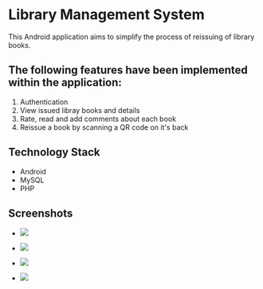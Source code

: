 # Library Management System

This Android application aims to simplify the process of reissuing of library books.

## The following features have been implemented within the application:

1. Authentication
2. View issued libray books and details
3. Rate, read and add comments about each book
4. Reissue a book by scanning a QR code on it's back

## Technology Stack

- Android
- MySQL
- PHP

## Screenshots

- ![](https://raw.githubusercontent.com/rhari991/LBS/master/screenshots/login_page.png)

- ![](https://raw.githubusercontent.com/rhari991/LBS/master/screenshots/home_page.png)

- ![](https://raw.githubusercontent.com/rhari991/LBS/master/screenshots/book_details_page.png)

- ![](https://raw.githubusercontent.com/rhari991/LBS/master/screenshots/reissue_dialog.png)



    






